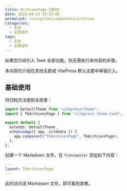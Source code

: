 ```yaml
---
title: ArchivesPage 归档页
date: 2025-04-13 15:53:05
permalink: /ecosystem/components/archives
categories:
  - 生态
  - 主题组件
tags:
  - 生态
  - 主题组件
---
```


如果您已经引入 Teek 全部功能，则无需执行本内容的步骤。

本内容仅介绍在其他主题或 VitePress 默认主题中单独引入。

## 基础使用

将归档页注册到全局里：

```ts
import DefaultTheme from "vitepress/theme";
import { TkArchivesPage } from "vitepress-theme-teek";

export default {
  extends: DefaultTheme,
  enhanceApp({ app, siteData }) {
    app.component("TkArchivesPage", TkArchivesPage);
  },
};
```

创建一个 Markdown 文件，在 `frontmatter` 添加如下内容：

```yaml
---
layout: TkArchivesPage
---
```

此时访问该 Markdown 文件，即可看到效果。
